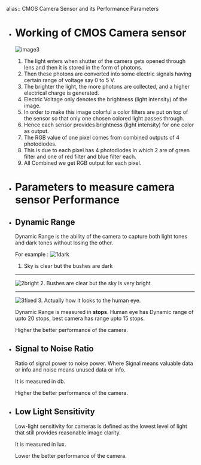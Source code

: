 alias:: CMOS Camera Sensor and its Performance Parameters

- # Working of CMOS Camera sensor
  
  ![image3](../assets/opencv-img/image3.png)
  
  1. The light enters when shutter of the camera gets opened through lens and then it is stored in the form of photons.
  2. Then these photons are converted into some electric signals having certain range of voltage say 0 to 5 V.
  3. The brighter the light, the more photons are collected, and a higher electrical charge is generated.
  4. Electric Voltage only denotes the brightness (light intensity) of the image.
  5. In order to make this image colorful a color filters are put on top of the sensor so that only one chosen colored light passes through. 
  6. Hence each sensor provides brightness (light intensity) for one color as output.
  7. The RGB value of one pixel comes from combined outputs of 4 photodiodes.  
  8. This is due to each pixel has 4 photodiodes in which 2 are of green filter and one of red filter and blue filter each. 
  9. All Combined we get RGB output for each pixel.
- # Parameters to measure camera sensor Performance
- ## Dynamic Range 
  Dynamic Range is the ability of the camera to capture both light tones and dark tones without losing the other.
  
  For example :
  ![1dark](../assets/opencv-img/1dark.jpg)
  1. Sky is clear but the bushes are dark 
  
  ----
  ![2bright](../assets/opencv-img/2bright.jpg)
  2. Bushes are clear but the sky is very bright 
  
  ----
  ![3fixed](../assets/opencv-img/3fixed.jpg)
  3. Actually how it looks to the human eye.
  
  Dynamic Range is measured in **stops**. Human eye has Dynamic range of upto 20 
  stops, best camera has range upto 15 stops. 
  
  Higher the better performance of the camera.
- ## Signal to Noise Ratio
  Ratio of signal power to noise power. Where Signal means valuable data or info and noise means unused data or info.
  
  It is measured in db. 
  
  Higher the better performance of the camera.
- ## Low Light Sensitivity 
  Low-light sensitivity for cameras is defined as the lowest level of light that still provides reasonable image clarity. 
  
  It is measured in lux.
  
  Lower the better performance of the camera.
